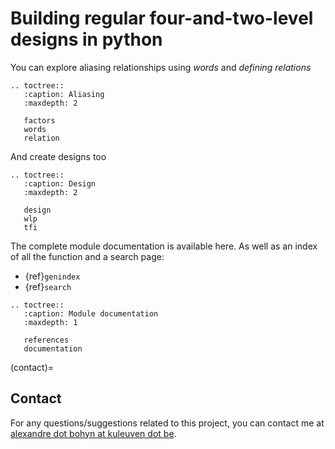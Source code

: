 # Building regular four-and-two-level designs in python

You can explore aliasing relationships using *words* and *defining relations*

```{eval-rst}
.. toctree::
   :caption: Aliasing
   :maxdepth: 2

   factors
   words
   relation

```

And create designs too

```{eval-rst}
.. toctree::
   :caption: Design
   :maxdepth: 2

   design
   wlp
   tfi

```

The complete module documentation is available here.
As well as an index of all the function and a search page:

- {ref}`genindex`
- {ref}`search`

```{eval-rst}
.. toctree::
   :caption: Module documentation
   :maxdepth: 1

   references
   documentation
```

(contact)=

## Contact

For any questions/suggestions related to this project, you can contact me at [alexandre dot bohyn at kuleuven dot be](mailto:alexandre.bohyn@kuleuven.be).

